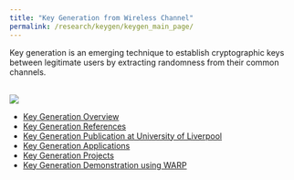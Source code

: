 ```yaml
---
title: "Key Generation from Wireless Channel"
permalink: /research/keygen/keygen_main_page/
---
```


Key generation is an emerging technique to establish cryptographic keys between legitimate users by extracting randomness from their common channels.

<br/><img src='/images/keygen/keygen_model.png'>


* [Key Generation Overview](/research/keygen/keygen-overview/)
* [Key Generation References](/research/keygen/keygen-recommended-reading/)
* [Key Generation Publication at University of Liverpool](/research/keygen/keygen-pub/)
* [Key Generation Applications](/research/keygen/keygen-application/)
* [Key Generation Projects](/research/keygen/keygen-project/)
* [Key Generation Demonstration using WARP](/demo-keygen-warp/)


